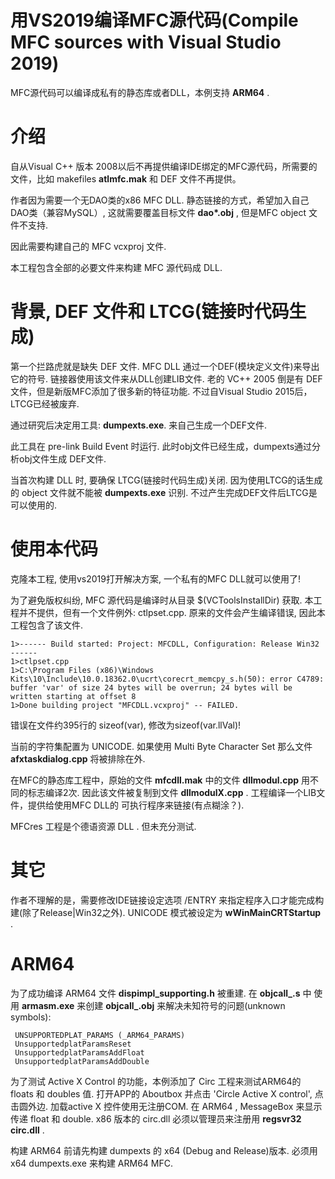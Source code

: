 # 用VS2019编译MFC源代码(Compile MFC sources with Visual Studio 2019)
MFC源代码可以编译成私有的静态库或者DLL，本例支持 <b>ARM64</b> .
# 介绍
自从Visual C++ 版本 2008以后不再提供编译IDE绑定的MFC源代码，所需要的文件，比如 makefiles <b>atlmfc.mak</b> 和 DEF 文件不再提供。

作者因为需要一个无DAO类的x86 MFC DLL. 静态链接的方式，希望加入自己DAO类（兼容MySQL）, 这就需要覆盖目标文件 <b>dao*.obj</b> , 但是MFC object 文件不支持. 

因此需要构建自己的 MFC vcxproj 文件.

本工程包含全部的必要文件来构建 MFC 源代码成 DLL.

# 背景, DEF 文件和 LTCG(链接时代码生成)
第一个拦路虎就是缺失 DEF 文件. MFC DLL 通过一个DEF(模块定义文件)来导出它的符号. 链接器使用该文件来从DLL创建LIB文件. 老的 VC++ 2005 倒是有 DEF 文件，但是新版MFC添加了很多新的特征功能.
不过自Visual Studio 2015后，LTCG已经被废弃.

通过研究后决定用工具: <b>dumpexts.exe</b>. 来自己生成一个DEF文件.

此工具在 pre-link Build Event 时运行. 此时obj文件已经生成，dumpexts通过分析obj文件生成 DEF文件.

当首次构建 DLL 时, 要确保 LTCG(链接时代码生成)关闭. 因为使用LTCG的话生成的 object 文件就不能被 <b>dumpexts.exe</b> 识别. 不过产生完成DEF文件后LTCG是可以使用的. 

# 使用本代码
克隆本工程, 使用vs2019打开解决方案, 一个私有的MFC DLL就可以使用了!

为了避免版权纠纷, MFC 源代码是编译时从目录 $(VCToolsInstallDir) 获取. 本工程并不提供，但有一个文件例外: ctlpset.cpp. 原来的文件会产生编译错误, 因此本工程包含了该文件.

```
1>------ Build started: Project: MFCDLL, Configuration: Release Win32 ------
1>ctlpset.cpp
1>C:\Program Files (x86)\Windows Kits\10\Include\10.0.18362.0\ucrt\corecrt_memcpy_s.h(50): error C4789: buffer 'var' of size 24 bytes will be overrun; 24 bytes will be written starting at offset 8
1>Done building project "MFCDLL.vcxproj" -- FAILED.
```
错误在文件约395行的 sizeof(var), 修改为sizeof(var.llVal)!

当前的字符集配置为 UNICODE. 如果使用 Multi Byte Character Set 那么文件 <b>afxtaskdialog.cpp</b> 将被排除在外.

在MFC的静态库工程中，原始的文件 <b>mfcdll.mak</b> 中的文件 <b>dllmodul.cpp</b> 用不同的标志编译2次. 因此该文件被复制到文件 <b>dllmodulX.cpp</b> . 工程编译一个LIB文件，提供给使用MFC DLL的 可执行程序来链接(有点糊涂？).

MFCres 工程是个德语资源 DLL . 但未充分测试.

# 其它
作者不理解的是，需要修改IDE链接设定选项 /ENTRY 来指定程序入口才能完成构建(除了Release|Win32之外). UNICODE 模式被设定为 <b>wWinMainCRTStartup</b> .

# ARM64
为了成功编译 ARM64 文件 <b>dispimpl_supporting.h</b> 被重建. 在 <b>objcall_.s</b> 中 使用 <b>armasm.exe</b> 来创建 <b>objcall_.obj</b> 来解决未知符号的问题(unknown symbols):
```
 UNSUPPORTEDPLAT_PARAMS (_ARM64_PARAMS)
 UnsupportedplatParamsReset
 UnsupportedplatParamsAddFloat
 UnsupportedplatParamsAddDouble
 ```
为了测试 Active X Control 的功能，本例添加了 Circ 工程来测试ARM64的 floats 和 doubles 值. 打开APP的 Aboutbox 并点击  'Circle Active X control', 点击圆外边. 加载active X 控件使用无注册COM. 在 ARM64 , MessageBox 来显示传递 float 和 double. x86 版本的 circ.dll 必须以管理员来注册用 <b>regsvr32 circ.dll</b> .

构建 ARM64 前请先构建 dumpexts 的 x64 (Debug and Release)版本. 必须用 x64 dumpexts.exe 来构建 ARM64 MFC.

